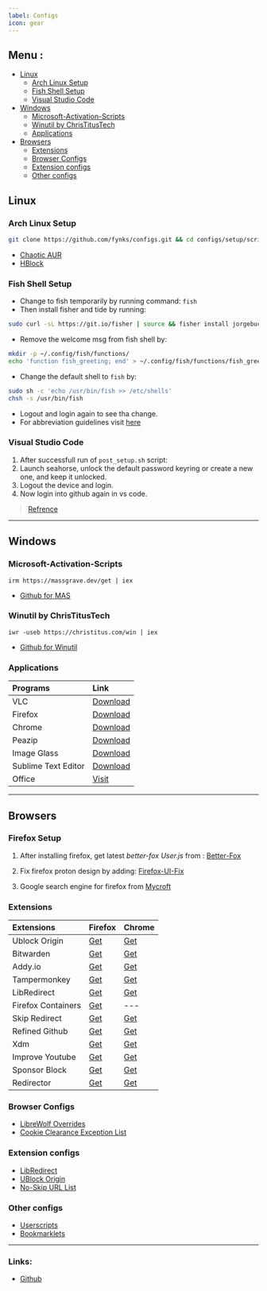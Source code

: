 ```yaml
---
label: Configs
icon: gear
---
```


## Menu :
- [Linux](#linux)
  - [Arch Linux Setup](#arch-linux-setup)
  - [Fish Shell Setup](#fish-shell-setup)
  - [Visual Studio Code](#visual-studio-code)
- [Windows](#windows)
  - [Microsoft-Activation-Scripts](#microsoft-activation-scripts)
  - [Winutil by ChrisTitusTech](#winutil-by-christitustech)
  - [Applications](#applications)
- [Browsers](#browsers)
  - [Extensions](#extensions)
  - [Browser Configs](#browser-configs)
  - [Extension configs](#extension-configs)
  - [Other configs](#other-configs)

## Linux
### Arch Linux Setup
``` sh
git clone https://github.com/fynks/configs.git && cd configs/setup/scripts/ && sudo chmod +x ./setup.sh && sudo ./setup.sh
```
- [Chaotic AUR](https://github.com/chaotic-aur)
- [HBlock](https://raw.githubusercontent.com/fynks/configs/main/setup/configs/hblock_sources.list)

### Fish Shell Setup
   - Change to fish temporarily by running command: `fish`
   - Then install fisher and tide by running:
 ``` bash
 sudo curl -sL https://git.io/fisher | source && fisher install jorgebucaran/fisher && fisher install ilancosman/tide
 ```
   - Remove the welcome msg from fish shell by:
 ``` bash
 mkdir -p ~/.config/fish/functions/
echo 'function fish_greeting; end' > ~/.config/fish/functions/fish_greeting.fish
```
  - Change the default shell to `fish` by:
``` bash
sudo sh -c 'echo /usr/bin/fish >> /etc/shells'
chsh -s /usr/bin/fish 
```
  - Logout and login again to see tha change.
  - For abbreviation guidelines visit [here](https://fishshell.com/docs/current/cmds/abbr.html#examples)
   

### Visual Studio Code
1. After successfull run of `post_setup.sh` script:
2. Launch seahorse, unlock the default password keyring or create a new one, and keep it unlocked.
3. Logout the device and login.
4. Now login into github again in vs code.

> [Refrence](https://code.visualstudio.com/docs/editor/settings-sync#_linux)


---
## Windows
### Microsoft-Activation-Scripts 
``` pwsh
irm https://massgrave.dev/get | iex
```
- [Github for MAS](https://github.com/massgravel/Microsoft-Activation-Scripts) 

### Winutil by ChrisTitusTech
``` pwsh
iwr -useb https://christitus.com/win | iex
```

- [Github for Winutil](https://github.com/ChrisTitusTech/winutil)

### Applications
|**Programs**                |**Link**                                                                      |
|:------------------------------|:---------------------------------------------------------------------------------|
|VLC                |[Download](https://www.videolan.org/vlc/download-windows.html)             |
|Firefox                |[Download](https://download.mozilla.org/?product=firefox-latest-ssl&os=win64&lang=en-US)             |
|Chrome                |[Download](https://www.google.com/intl/en/chrome/?standalone=1)             |
|Peazip                |[Download](https://github.com/peazip/PeaZip/releases/latest)             |
|Image Glass                |[Download](https://github.com/d2phap/ImageGlass/releases)             |
|Sublime Text Editor                |[Download](https://www.sublimetext.com/download_thanks?target=win-x64)             |
|Office                |[Visit](https://massgrave.dev/genuine-installation-media.html)             |

---
## Browsers

### Firefox Setup

1. After installing firefox, get latest _better-fox User.js_ from :
[Better-Fox](https://github.com/yokoffing/Better-Fox/blob/master/user.js)

2. Fix firefox proton design by adding: 
[Firefox-UI-Fix](https://github.com/black7375/Firefox-UI-Fix/releases/latest)
3. Google search engine for firefox from [Mycroft](https://mycroftproject.com/install.html?id=14909&basename=google&icontype=ico&name=Google)

### Extensions

|**Extensions**                |**Firefox**                                                                      |**Chrome**                                                                                                 |
|:------------------------------|:---------------------------------------------------------------------------------|:-----------------------------------------------------------------------------------------------------------|
|Ublock Origin                 |[Get](https://addons.mozilla.org/en-GB/firefox/addon/ublock-origin/)             |[Get](https://chrome.google.com/webstore/detail/ublock-origin/cjpalhdlnbpafiamejdnhcphjbkeiagm)            |
|Bitwarden                     |[Get](https://addons.mozilla.org/en-US/firefox/addon/bitwarden-password-manager/)|[Get](https://chrome.google.com/webstore/detail/bitwarden-free-password-m/nngceckbapebfimnlniiiahkandclblb)|
|Addy.io                      |[Get](https://addons.mozilla.org/en-US/firefox/addon/addy_io/)                  |[Get](https://chrome.google.com/webstore/detail/addyio-anonymous-email-fo/iadbdpnoknmbdeolbapdackdcogdmjpe) |
|Tampermonkey                  |[Get](https://addons.mozilla.org/en-US/firefox/addon/tampermonkey/)              |[Get](https://chrome.google.com/webstore/detail/tampermonkey/dhdgffkkebhmkfjojejmpbldmpobfkfo)             |
|LibRedirect                 |[Get](https://addons.mozilla.org/firefox/addon/libredirect/)             |[Get](https://github.com/libredirect/libredirect/blob/master/chromium.md)            |
|Firefox Containers            |[Get](https://addons.mozilla.org/en-US/firefox/addon/multi-account-containers/)  | --- |        
|Skip Redirect                 |[Get](https://addons.mozilla.org/en-US/firefox/addon/skip-redirect/)             |[Get](https://chrome.google.com/webstore/detail/skip-redirect/jaoafjdoijdconemdmodhbfpianehlon)            |
|Refined Github                |[Get](https://addons.mozilla.org/en-US/firefox/addon/refined-github-/)             |[Get](https://chrome.google.com/webstore/detail/refined-github/hlepfoohegkhhmjieoechaddaejaokhf)            |
|Xdm                           |[Get](https://addons.mozilla.org/en-US/firefox/addon/xdm-browser-monitor-v8/)       |[Get](https://subhra74.github.io/xdm/redirect.html?target=chrome&version=8.0)  |
|Improve Youtube               |[Get](https://addons.mozilla.org/en-US/firefox/addon/youtube-addon/)             |[Get](https://chrome.google.com/webstore/detail/improve-youtube-video-you/bnomihfieiccainjcjblhegjgglakjdd)|
|Sponsor Block               |[Get](https://addons.mozilla.org/en-US/firefox/addon/sponsorblock/)             |[Get](https://chrome.google.com/webstore/detail/mnjggcdmjocbbbhaepdhchncahnbgone)|
|Redirector                    |[Get](https://addons.mozilla.org/en-US/firefox/addon/redirector/)                |[Get](https://chrome.google.com/webstore/detail/redirector/ocgpenflpmgnfapjedencafcfakcekcd)               |

### Browser Configs
- [LibreWolf Overrides](https://raw.githubusercontent.com/fynks/configs/main/setup/configs/librewolf.overrides.cfg)
- [Cookie Clearance Exception List](https://raw.githubusercontent.com/fynks/configs/main/browsers/cookie_exception_list.md)


### Extension configs
- [LibRedirect](https://raw.githubusercontent.com/fynks/configs/main/browsers/extensions/libredirect-settings.json)
- [UBlock Origin](https://raw.githubusercontent.com/fynks/configs/main/browsers/extensions/u_block_origin_configs.txt)
- [No-Skip URL List](https://raw.githubusercontent.com/fynks/configs/main/browsers/extensions/no_skip_url_list.txt)
  
### Other configs
- [Userscripts](https://github.com/fynks/userscripts)
- [Bookmarklets](https://github.com/fynks/configs/blob/main/browsers/bookmarklets.md)
---
### Links:
- [Github](https://github.com/fynks/configs)
